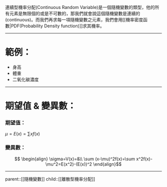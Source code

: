 連續型機率分配(Continuous Random Variable)是一個隨機變數的類型，他的所有元素是無限個的或是不可數的，那我們就會說這個隨機變數是連續的(continuous)。而我們再求每一項隨機變數之元素，我們會用[[機率密度函數|PDF(Probability Density function)]]求其機率。
- - -
# 範例：
- 身高
- 體重
- 二氧化碳濃度
- - - 
# 期望值 & 變異數：
### 期望值：
$\mu=E(x)=\sum xf(x)$
### 變異數：
$$
\begin{align}
\sigma=V(x)=&\\
\sum (x-\mu)^2f(x)=\sum x^2f(x)-\mu^2=E(x^2)-(E(x))^2
\end{align}$$
- - -
parent::[[隨機變數]]
child::[[離散型機率分配]]